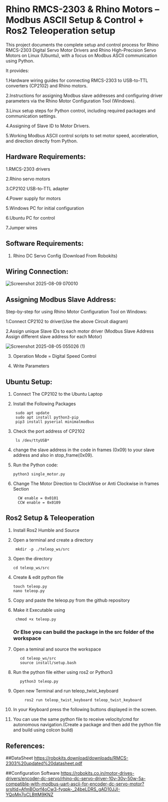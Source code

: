 # Rhino RMCS-2303 & Rhino Motors – Modbus ASCII Setup & Control + Ros2 Teleoperation setup

This project documents the complete setup and control process for Rhino RMCS-2303 Digital Servo Motor Drivers and Rhino High-Precision Servo Motors on Linux (Ubuntu), with a focus on Modbus ASCII communication using Python.

It provides:

  1.Hardware wiring guides for connecting RMCS-2303 to USB-to-TTL converters (CP2102) and Rhino motors.
  
  2.Instructions for assigning Modbus slave addresses and configuring driver parameters via the Rhino Motor Configuration Tool (Windows).
  
  3.Linux setup steps for Python control, including required packages and communication settings.

  4.Assigning of Slave ID to Motor Drivers.

  5.Working Modbus ASCII control scripts to set motor speed, acceleration, and direction directly from Python.

Hardware Requirements:
---

1.RMCS-2303 drivers

2.Rhino servo motors

3.CP2102  USB-to-TTL adapter

4.Power supply for motors

5.Windows PC for initial configuration

6.Ubuntu PC for control

7.Jumper wires


 Software Requirements:
---
1.  Rhino DC Servo Config (Download From Robokits)
   

Wiring Connection:
---

  ![Screenshot 2025-08-09 070010](https://github.com/user-attachments/assets/28536727-0c2d-48cb-8dca-48efa416d777)
  
Assigning Modbus Slave Address:
---

  Step-by-step for using Rhino Motor Configuration Tool on Windows:

  1.Connect CP2102 to driver(Use the above Circuit diagram)
  
  2.Assign unique Slave IDs to each motor driver (Modbus Slave Address Assign different slave address for each Motor)

  ![Screenshot 2025-08-05 055026 (1)](https://github.com/user-attachments/assets/a96a07b1-5225-4d1e-8ab0-a0726a318140)

  3. Operation Mode = Digital Speed Control

  4. Write Parameters

Ubuntu Setup:
----
1. Connect The CP2102 to the Ubuntu Laptop
   
2. Install the Following Packages 
   
        sudo apt update
        sudo apt install python3-pip
        pip3 install pyserial minimalmodbus

3. Check the port address of CP2102
   
        ls /dev/ttyUSB*

4.  change the slave address in the code in frames (0x09) to your slave address and also in stop_frame(0x09).

5.  Run the Python code:

        python3 single_motor.py
    
6. Change The Motor Direction  to ClockWise or Anti Clockwise in frames Section
        
         CW enable = 0x0101
         CCW enable = 0x0109

Ros2 Setup & Teleoperation 
----
1. Install Ros2 Humble and Source 

2. Open a terminal and create a directory

        mkdir -p ./teleop_ws/src

3. Open the directory

       cd teleop_ws/src

4. Create & edit python file 

       touch teleop.py
       nano teleop.py

5. Copy and paste the teleop.py from the github repository

6. Make it Executable using 

        chmod +x teleop.py
      ### Or Else you can build the package in the src folder of the workspace 

7. Open a teminal and source the workspace 

          cd teleop_ws/src
          source install/setup.bash

8. Run the python file either using ros2 or Python3
           
          python3 teleop.py

9. Open new Terminal and run teleop_twist_keyboard

            ros2 run teleop_twist_keyboard teleop_twist_keyboard 

10. In your Keyboard press the following buttons displayed in the screen.


11. You can use the same python file to receive velocity/cmd for autonomous navigation.(Create a package and then add the python file and build using colcon build)
   










References:
---
##DataSheet
https://robokits.download/downloads/RMCS-2303%20updated%20datasheet.pdf

##Configuration Software
https://robokits.co.in/motor-drives-drivers/encoder-dc-servo/rhino-dc-servo-driver-10v-30v-50w-5a-compatible-with-modbus-uart-ascii-for-encoder-dc-servo-motor?srsltid=AfmBOorf4oCw3-fyqpk-_24beLDRS_gAD10JJI-YQoMn7oCLBttM9KNZ



  
